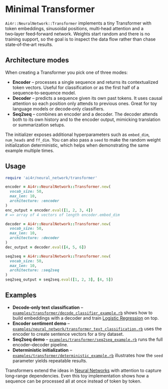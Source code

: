 # Minimal Transformer

`Ai4r::NeuralNetwork::Transformer` implements a tiny Transformer with token
embeddings, sinusoidal positions, multi‑head attention and a two‑layer
feed‑forward network. Weights start random and there is no training support, so
the goal is to inspect the data flow rather than chase state‑of‑the‑art results.

## Architecture modes

When creating a Transformer you pick one of three modes:

* **Encoder** – processes a single sequence and returns its contextualized token vectors. Useful for classification or as the first half of a sequence‑to‑sequence model.
* **Decoder** – predicts a sequence given its own past tokens. It uses causal attention so each position only attends to previous ones. Great for toy language models or decode‑only classifiers.
* **Seq2seq** – combines an encoder and a decoder. The decoder attends both to its own history and to the encoder output, mimicking translation or summarization setups.

The initializer exposes additional hyperparameters such as `embed_dim`,
`num_heads` and `ff_dim`. You can also pass a `seed` to make the random weight
initialization deterministic, which helps when demonstrating the same example
multiple times.

## Usage

```ruby
require 'ai4r/neural_network/transformer'

encoder = Ai4r::NeuralNetwork::Transformer.new(
  vocab_size: 50,
  max_len: 10,
  architecture: :encoder
)
enc_output = encoder.eval([1, 2, 3, 4])
# => array of 4 vectors of length encoder.embed_dim

decoder = Ai4r::NeuralNetwork::Transformer.new(
  vocab_size: 50,
  max_len: 10,
  architecture: :decoder
)
dec_output = decoder.eval([4, 5, 6])

seq2seq = Ai4r::NeuralNetwork::Transformer.new(
  vocab_size: 50,
  max_len: 10,
  architecture: :seq2seq
)
seq2seq_output = seq2seq.eval([1, 2, 3], [4, 5])
```

## Examples

* **Decode‑only text classification** – [`examples/transformer/decode_classifier_example.rb`](../examples/transformer/decode_classifier_example.rb) shows how to build embeddings with a decoder and train [Logistic Regression](logistic_regression.md) on top.
* **Encoder sentiment demo** – [`examples/neural_network/transformer_text_classification.rb`](../examples/neural_network/transformer_text_classification.rb) uses the encoder to create sentence vectors for a tiny dataset.
* **Seq2seq demo** – [`examples/transformer/seq2seq_example.rb`](../examples/transformer/seq2seq_example.rb) runs the full encoder–decoder pipeline.
* **Deterministic initialization** – [`examples/transformer/deterministic_example.rb`](../examples/transformer/deterministic_example.rb) illustrates how the `seed` parameter yields repeatable results.

Transformers extend the ideas in [Neural Networks](neural_networks.md) with
attention to capture long‑range dependencies. Even this toy implementation shows
how a sequence can be processed all at once instead of token by token.

